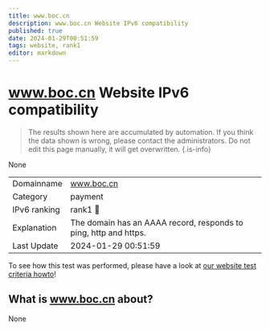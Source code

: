 ```yaml
---
title: www.boc.cn
description: www.boc.cn Website IPv6 compatibility
published: true
date: 2024-01-29T00:51:59
tags: website, rank1
editor: markdown
---
```


# www.boc.cn Website IPv6 compatibility

> The results shown here are accumulated by automation. If you think the data shown is wrong, please contact the administrators. 
> Do not edit this page manually, it will get overwritten.
{.is-info}

None


|   |   |
| - | - |
| Domainname | www.boc.cn
| Category | payment |
| IPv6 ranking | rank1 :1st_place_medal: |
| Explanation | The domain has an AAAA record, responds to ping, http and https. |
| Last Update | 2024-01-29 00:51:59 |

To see how this test was performed, please have a look at [our website test criteria howto](/howto/testcriteria/website)!


## What is www.boc.cn about?
None
